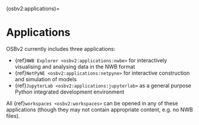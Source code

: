 (osbv2:applications)=
# Applications

OSBv2 currently includes three applications:

- {ref}`NWB Explorer <osbv2:applications:nwbe>` for interactively visualising and analysing data in the NWB format
- {ref}`NetPyNE <osbv2:applications:netpyne>` for interactive construction and simulation of models
- {ref}`JupyterLab <osbv2:applications:jupyterlab>` as a general purpose Python integrated development environment

All {ref}`workspaces <osbv2:workspaces>` can be opened in any of these applications (though they may not contain appropriate content, e.g. no NWB files).
